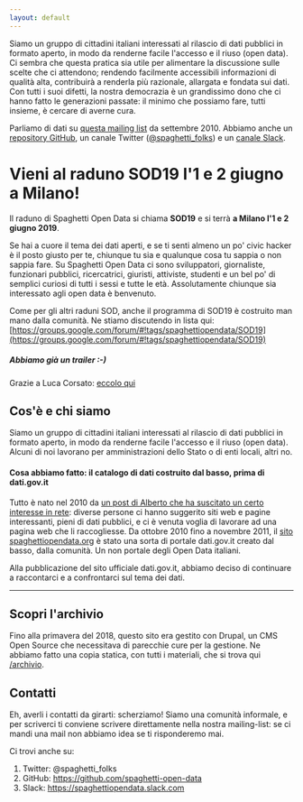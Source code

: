 ```yaml
---
layout: default
---
```


Siamo un gruppo di cittadini italiani interessati al rilascio di dati pubblici in formato aperto, in modo da renderne facile l'accesso e il riuso (open data). Ci sembra che questa pratica sia utile per alimentare la discussione sulle scelte che ci attendono; rendendo facilmente accessibili informazioni di qualità alta, contribuirà a renderla più razionale, allargata e fondata sui dati. Con tutti i suoi difetti, la nostra democrazia è un grandissimo dono che ci hanno fatto le generazioni passate: il minimo che possiamo fare, tutti insieme, è cercare di averne cura.

Parliamo di dati su [questa mailing list](https://groups.google.com/d/forum/spaghettiopendata) da settembre 2010. Abbiamo anche un [repository GitHub](https://github.com/spaghetti-open-data), un canale Twitter ([@spaghetti_folks](https://www.twitter.com/@spaghetti_folks)) e un [canale Slack](https://spaghettiopendata.slack.com/). 

# Vieni al raduno SOD19 l'1 e 2 giugno a Milano!

Il raduno di Spaghetti Open Data si chiama **SOD19** e si terrà **a Milano l'1 e 2 giugno 2019**.

Se hai a cuore il tema dei dati aperti, e se ti senti almeno un po' civic hacker è il posto giusto per te, chiunque tu sia e qualunque cosa tu sappia o non sappia fare. Su Spaghetti Open Data ci sono sviluppatori, giornaliste, funzionari pubblici, ricercatrici, giuristi, attiviste, studenti e un bel po' di semplici curiosi di tutti i sessi e tutte le età. Assolutamente chiunque sia interessato agli open data è benvenuto.
 
Come per gli altri raduni SOD, anche il programma di SOD19 è costruito man mano dalla comunità. Ne stiamo discutendo in lista qui:
[https://groups.google.com/forum/#!tags/spaghettiopendata/SOD19](https://groups.google.com/forum/#!tags/spaghettiopendata/SOD19)

##### Abbiamo già un trailer :-) 

Grazie a Luca Corsato: [eccolo qui](https://www.youtube.com/embed/nDDEEPcQAHg)

## Cos'è e chi siamo

Siamo un gruppo di cittadini italiani interessati al rilascio di dati pubblici in formato aperto, in modo da renderne facile l'accesso e il riuso (open data). Alcuni di noi lavorano per amministrazioni dello Stato o di enti locali, altri no.
 
#### Cosa abbiamo fatto: il catalogo di dati costruito dal basso, prima di dati.gov.it

Tutto è nato nel 2010 da [un post di Alberto che ha suscitato un certo interesse in rete](http://www.cottica.net/2010/09/16/spaghetti-open-data-reloaded/): diverse persone ci hanno suggerito siti web e pagine interessanti, pieni di dati pubblici, e ci è venuta voglia di lavorare ad una pagina web che li raccogliesse. Da ottobre 2010 fino a novembre 2011, il [sito spaghettiopendata.org](https://web.archive.org/web/20111016041539/http://www.spaghettiopendata.org/) è stato una sorta di portale dati.gov.it creato dal basso, dalla comunità. Un non portale degli Open Data italiani.

Alla pubblicazione del sito ufficiale dati.gov.it, abbiamo deciso di continuare a raccontarci e a confrontarci sul tema dei dati.

---
 

## Scopri l'archivio

Fino alla primavera del 2018, questo sito era gestito con Drupal, un CMS Open Source che necessitava di parecchie cure per la gestione. Ne abbiamo fatto una copia statica, con tutti i materiali, che si trova qui [/archivio](https://www.spaghettiopendata.org/archivio/).

## Contatti

Eh, averli i contatti da girarti: scherziamo!
Siamo una comunità informale, e per scriverci ti conviene scrivere direttamente nella nostra mailing-list: se ci mandi una mail non abbiamo idea se ti risponderemo mai.
 
Ci trovi anche su:

1. Twitter: @spaghetti_folks
2. GitHub: https://github.com/spaghetti-open-data
3. Slack: https://spaghettiopendata.slack.com



